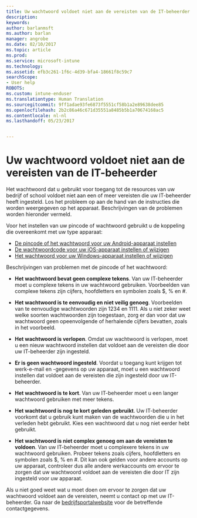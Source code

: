 ```yaml
---
title: Uw wachtwoord voldoet niet aan de vereisten van de IT-beheerder | Microsoft Docs
description: 
keywords: 
author: barlanmsft
ms.author: barlan
manager: angrobe
ms.date: 02/10/2017
ms.topic: article
ms.prod: 
ms.service: microsoft-intune
ms.technology: 
ms.assetid: efb3c261-1f6c-4d39-bfa4-18661f8c59c7
searchScope:
- User help
ROBOTS: 
ms.custom: intune-enduser
ms.translationtype: Human Translation
ms.sourcegitcommit: 9ff1adae93fe6873f5551cf58b1a2e89638dee85
ms.openlocfilehash: 2b2c86a46c671d35551a8485b5b1a70674168ac5
ms.contentlocale: nl-nl
ms.lasthandoff: 05/23/2017


---
```


# <a name="your-password-does-not-meet-your-it-admins-requirements"></a>Uw wachtwoord voldoet niet aan de vereisten van de IT-beheerder

Het wachtwoord dat u gebruikt voor toegang tot de resources van uw bedrijf of school voldoet niet aan een of meer vereisten die uw IT-beheerder heeft ingesteld. Los het probleem op aan de hand van de instructies die worden weergegeven op het apparaat. Beschrijvingen van de problemen worden hieronder vermeld.

Voor het instellen van uw pincode of wachtwoord gebruikt u de koppeling die overeenkomt met uw type apparaat:

- [De pincode of het wachtwoord voor uw Android-apparaat instellen](set-your-pin-or-password-android.md)
- [De wachtwoordcode voor uw iOS-apparaat instellen of wijzigen](set-or-change-your-passcode-ios.md)
- [Het wachtwoord voor uw Windows-apparaat instellen of wijzigen](set-or-change-your-password-windows.md)

Beschrijvingen van problemen met de pincode of het wachtwoord:

- **Het wachtwoord bevat geen complexe tekens**. Van uw IT-beheerder moet u complexe tekens in uw wachtwoord gebruiken. Voorbeelden van complexe tekens zijn cijfers, hoofdletters en symbolen zoals $, % en #.

- **Het wachtwoord is te eenvoudig en niet veilig genoeg**. Voorbeelden van te eenvoudige wachtwoorden zijn 1234 en 1111. Als u niet zeker weet welke soorten wachtwoorden zijn toegestaan, zorg er dan voor dat uw wachtwoord geen opeenvolgende of herhalende cijfers bevatten, zoals in het voorbeeld.

- **Het wachtwoord is verlopen**. Omdat uw wachtwoord is verlopen, moet u een nieuw wachtwoord instellen dat voldoet aan de vereisten die door uw IT-beheerder zijn ingesteld.

- **Er is geen wachtwoord ingesteld**. Voordat u toegang kunt krijgen tot werk-e-mail en -gegevens op uw apparaat, moet u een wachtwoord instellen dat voldoet aan de vereisten die zijn ingesteld door uw IT-beheerder.

- **Het wachtwoord is te kort**. Van uw IT-beheerder moet u een langer wachtwoord gebruiken met meer tekens.

- **Het wachtwoord is nog te kort geleden gebruikt**. Uw IT-beheerder voorkomt dat u gebruik kunt maken van de wachtwoorden die u in het verleden hebt gebruikt. Kies een wachtwoord dat u nog niet eerder hebt gebruikt.

- **Het wachtwoord is niet complex genoeg om aan de vereisten te voldoen**. Van uw IT-beheerder moet u complexere tekens in uw wachtwoord gebruiken. Probeer tekens zoals cijfers, hoofdletters en symbolen zoals $, % en #. Dit kan ook gelden voor andere accounts op uw apparaat, controleer dus alle andere werkaccounts om ervoor te zorgen dat uw wachtwoord voldoet aan de vereisten die door IT zijn ingesteld voor uw apparaat.

Als u niet goed weet wat u moet doen om ervoor te zorgen dat uw wachtwoord voldoet aan de vereisten, neemt u contact op met uw IT-beheerder. Ga naar de [bedrijfsportalwebsite](http://portal.manage.microsoft.com) voor de betreffende contactgegevens.

